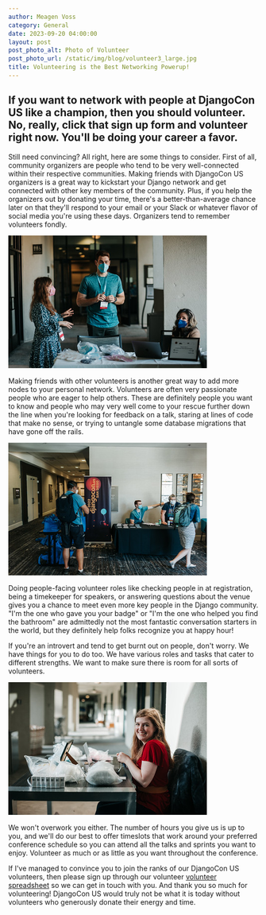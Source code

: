 ```yaml
---
author: Meagen Voss
category: General
date: 2023-09-20 04:00:00
layout: post
post_photo_alt: Photo of Volunteer
post_photo_url: /static/img/blog/volunteer3_large.jpg
title: Volunteering is the Best Networking Powerup!
---
```


## If you want to network with people at DjangoCon US like a champion, then you should volunteer. No, really, click that sign up form and volunteer right now. You'll be doing your career a favor.

Still need convincing? All right, here are some things to consider. First of all, community organizers are people who tend to be very well-connected within their respective communities. Making friends with DjangoCon US organizers is a great way to kickstart your Django network and get connected with other key members of the community. Plus, if you help the organizers out by donating your time, there's a better-than-average chance later on that they'll respond to your email or your Slack or whatever flavor of social media you're using these days. Organizers tend to remember volunteers fondly.

<p class="clearfix">
    <img alt="Three masked volunteers chatting and preparing for attendees" class="float-right" src="/static/img/blog/volunteer2.jpg" />
</p>

Making friends with other volunteers is another great way to add more nodes to your personal network. Volunteers are often very passionate people who are eager to help others. These are definitely people you want to know and people who may very well come to your rescue further down the line when you're looking for feedback on a talk, staring at lines of code that make no sense, or trying to untangle some database migrations that have gone off the rails.

<p class="clearfix">
    <img alt="Two volunteers helping direct two attendees" class="float-left" src="/static/img/blog/volunteer4.jpg" />
</p>

Doing people-facing volunteer roles like checking people in at registration, being a timekeeper for speakers, or answering questions about the venue gives you a chance to meet even more key people in the Django community. "I'm the one who gave you your badge" or "I'm the one who helped you find the bathroom" are admittedly not the most fantastic conversation starters in the world, but they definitely help folks recognize you at happy hour!

If you're an introvert and tend to get burnt out on people, don't worry. We have things for you to do too. We have various roles and tasks that cater to different strengths. We want to make sure there is room for all sorts of volunteers.

<p class="clearfix">
    <img alt="A smiling volunteer sitting behind the registration desk" class="float-right" src="/static/img/blog/Volunteer1.jpg" />
</p>

We won't overwork you either. The number of hours you give us is up to you, and we'll do our best to offer timeslots that work around your preferred conference schedule so you can attend all the talks and sprints you want to enjoy. Volunteer as much or as little as you want throughout the conference.

If I've managed to convince you to join the ranks of our DjangoCon US volunteers, then please sign up through our volunteer [volunteer spreadsheet](https://docs.google.com/spreadsheets/d/1NXwhDPhl5hCBTXgkMQffSPiLU70wTRGV8Ruu8OoUJkY/edit#gid=1846864033) so we can get in touch with you. And thank you so much for volunteering! DjangoCon US would truly not be what it is today without volunteers who generously donate their energy and time.
